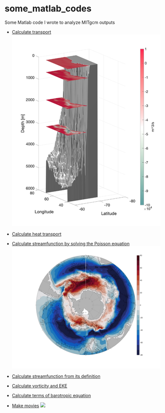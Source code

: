 # some_matlab_codes
Some Matlab code I wrote to analyze MITgcm outputs

- [Calculate transport](https://github.com/costaandrea/some_matlab_codes/blob/master/transport.m)
![alt text](https://github.com/costaandrea/some_matlab_codes/blob/master/HT.png)

- [Calculate heat transport](https://github.com/costaandrea/some_matlab_codes/blob/master/heatflux2_all_lat.m)

- [Calculate streamfunction by solving the Poisson equation](https://github.com/costaandrea/some_matlab_codes/tree/master/stremf)
![](https://github.com/costaandrea/some_matlab_codes/blob/master/PSI_poiss_fovH.png)

- [Calculate streamfunction from its definition](https://github.com/costaandrea/some_matlab_codes/blob/master/stremf/main2.m)

- [Calculate vorticity and EKE](https://github.com/costaandrea/some_matlab_codes/blob/master/vort_EKE.m)

- [Calculate terms of barotropic equation](https://github.com/costaandrea/some_matlab_codes/blob/master/barotropic_eq_terms.m)

- [Make movies](https://github.com/costaandrea/some_matlab_codes/blob/master/make_movie_SSH.m)
![](https://www.dropbox.com/s/hbvbf1e2wh7r7g0/HT_SSH_whole.gif?dl=0)

